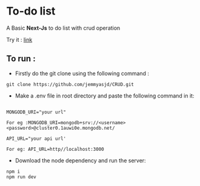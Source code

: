 
# To-do list 

A Basic **Next-Js**  to do list with crud operation

Try it : [link](https://crud-delta-nine.vercel.app/)

## To run : 

- Firstly do the git clone using the following command :

```
git clone https://github.com/jemmyasjd/CRUD.git
```
- Make a .env file in root directory and paste the following command in it:

```

MONGODB_URI="your url"

For eg :MONGODB_URI=mongodb+srv://<username><password>@cluster0.1auwi0e.mongodb.net/

API_URL="your api url' 

For eg: API_URL=http//localhost:3000

```

- Download the node dependency and run the server:
```
npm i 
npm run dev
```
